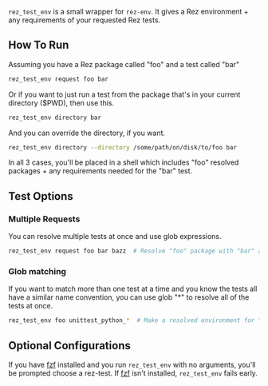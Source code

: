 `rez_test_env` is a small wrapper for `rez-env`. It gives a Rez
environment + any requirements of your requested Rez tests.


## How To Run
Assuming you have a Rez package called "foo" and a test called "bar"

```sh
rez_test_env request foo bar
```

Or if you want to just run a test from the package that's in your
current directory ($PWD), then use this.

```sh
rez_test_env directory bar
```

And you can override the directory, if you want.


```sh
rez_test_env directory --directory /some/path/on/disk/to/foo bar
```

In all 3 cases, you'll be placed in a shell which includes "foo"
resolved packages + any requirements needed for the "bar" test.


## Test Options
### Multiple Requests
You can resolve multiple tests at once and use glob expressions.

```sh
rez_test_env request foo bar bazz  # Resolve "foo" package with "bar" and "bazz" test requirements
```

### Glob matching
If you want to match more than one test at a time and you know the tests
all have a similar name convention, you can use glob "\*" to resolve all
of the tests at once.

```sh
rez_test_env foo unittest_python_*  # Make a resolved environment for "foo", including all tests which match "unittest_python_*"
```

## Optional Configurations
If you have [fzf](https://github.com/junegunn/fzf) installed and you
run `rez_test_env` with no arguments, you'll be prompted choose a
rez-test. If [fzf](https://github.com/junegunn/fzf) isn't installed,
`rez_test_env` fails early.
